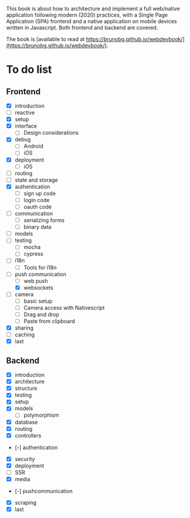 This book is about how to architecture and implement a full web/native application following modern (2020) practices, with a Single Page Application (SPA) frontend and a native application on mobile devices written in Javascript. Both frontend and backend are covered.

The book is [available to read at https://brunobg.github.io/webdevbook/](https://brunobg.github.io/webdevbook/).

# To do list

## Frontend

- [x] introduction
- [ ] reactive
- [x] setup
- [x] interface
  - [ ] Design considerations
- [x] debug
  - [ ] Android
  - [ ] iOS
- [x] deployment
  - [ ] iOS
- [ ] routing
- [ ] state and storage
- [x] authentication
  - [ ] sign up code
  - [ ] login code
  - [ ] oauth code
- [ ] communication
  - [ ] serializing forms
  - [ ] binary data
- [ ] models
- [ ] testing
  - [ ] mocha
  - [ ] cypress
- [ ] i18n
  - [ ] Tools for i18n
- [ ] push communication
  - [ ] web push
  - [x] websockets
- [ ] camera
  - [ ] basic setup
  - [ ] Camera access with Nativescript
  - [ ] Drag and drop
  - [ ] Paste from clipboard
- [x] sharing
- [ ] caching
- [x] last

## Backend

- [x] introduction
- [x] architecture
- [x] structure
- [x] testing
- [x] setup
- [x] models
  - [ ] polymorphism
- [x] database
- [x] routing
- [x] controllers
- [-] authentication
- [x] security
- [x] deployment
- [ ] SSR
- [x] media
- [-] pushcommunication
- [x] scraping
- [x] last
